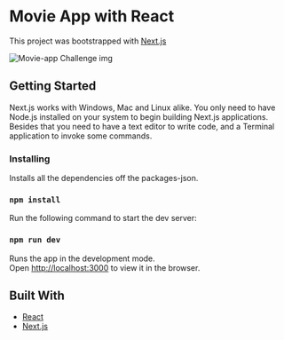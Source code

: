 # Movie App with React

This project was bootstrapped with [Next.js](https://github.com/zeit/next.js)

![Movie-app Challenge img](https://i.imgur.com/tNi8BMP.png)

## Getting Started

Next.js works with Windows, Mac and Linux alike. You only need to have Node.js installed on your system to begin building Next.js applications.
Besides that you need to have a text editor to write code, and a Terminal application to invoke some commands.

### Installing

Installs all the dependencies off the packages-json.

### `npm install`

Run the following command to start the dev server:

### `npm run dev`

Runs the app in the development mode.<br />
Open [http://localhost:3000](http://localhost:3000) to view it in the browser.

## Built With

- [React](https://github.com/facebook/react)
- [Next.js](https://github.com/zeit/next.js)
